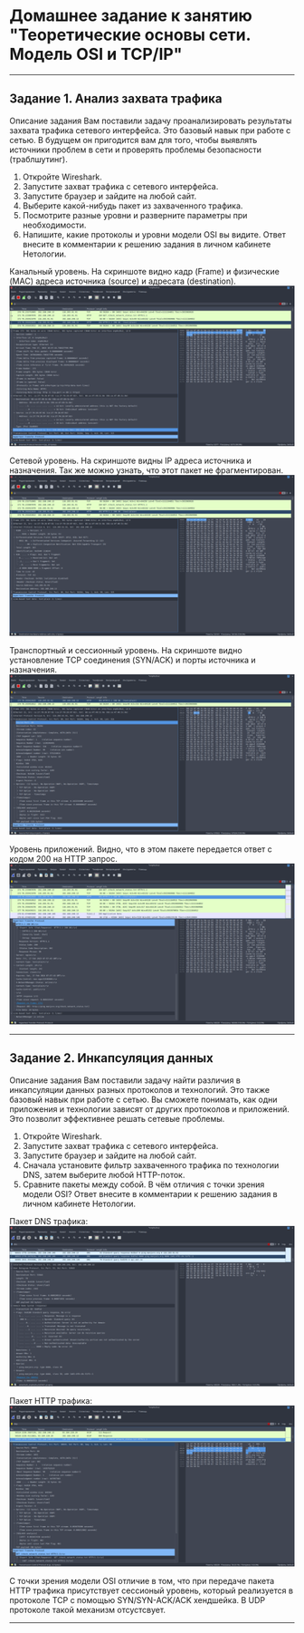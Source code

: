 # Домашнее задание к занятию "Теоретические основы сети. Модель OSI и TCP/IP"

---

## Задание 1. Анализ захвата трафика

Описание задания
Вам поставили задачу проанализировать результаты захвата трафика сетевого интерфейса.
Это базовый навык при работе с сетью. В будущем он пригодится вам для того, чтобы
выявлять источники проблем в сети и проверять проблемы безопасности (траблшутинг).

1. Откройте Wireshark.
2. Запустите захват трафика с сетевого интерфейса.
3. Запустите браузер и зайдите на любой сайт.
4. Выберите какой-нибудь пакет из захваченного трафика.
5. Посмотрите разные уровни и разверните параметры при необходимости.
6. Напишите, какие протоколы и уровни модели OSI вы видите. Ответ внесите в
комментарии к решению задания в личном кабинете Нетологии.

Канальный уровень. На скриншоте видно кадр (Frame) и физические (MAC) адреса
источника (source) и адресата (destination).
![alter_text](images/task_1_canal.png "Канальный уровень")

Сетевой уровень. На скриншоте видны IP адреса источника и назначения. Так же можно
узнать, что этот пакет не фрагментирован.
![alter_text](images/task_1_network.png "Сетевой уровень")

Транспортный и сессионный уровень. На скриншоте видно установление TCP соединения
(SYN/ACK) и порты источника и назначения.
![alter_text](images/task_1_transport.png "Транспортный уровень")

Уровень приложений. Видно, что в этом пакете передается ответ с кодом 200 на
HTTP запрос.
![alter_text](images/task_1_app.png "Уровень приложений")

---

## Задание 2. Инкапсуляция данных

Описание задания
Вам поставили задачу найти различия в инкапсуляции данных разных протоколов и
технологий. Это также базовый навык при работе с сетью. Вы сможете понимать, как
одни приложения и технологии зависят от других протоколов и приложений. Это
позволит эффективнее решать сетевые проблемы.

1. Откройте Wireshark.
2. Запустите захват трафика с сетевого интерфейса.
3. Запустите браузер и зайдите на любой сайт.
4. Сначала установите фильтр захваченного трафика по технологии DNS, затем
выберите любой HTTP-поток.
5. Сравните пакеты между собой. В чём отличия с точки зрения модели OSI?
Ответ внесите в комментарии к решению задания в личном кабинете Нетологии.

Пакет DNS трафика:
![alter_text](images/task_2_dns.png "DNS")

Пакет HTTP трафика:
![alter_text](images/task_2_http.png "HTTP")

С точки зрения модели OSI отличие в том, что при передаче пакета HTTP трафика
присутствует сессионый уровень, который реализуется в протоколe TCP с помощью
SYN/SYN-ACK/ACK хендшейка. В UDP протоколе такой механизм отсустсвует.

---
